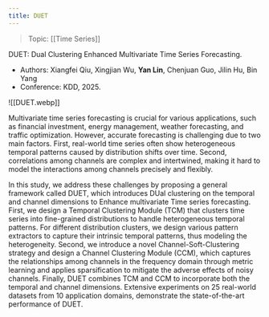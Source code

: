 ```yaml
---
title: DUET
---
```

> Topic: [[Time Series]]

DUET: Dual Clustering Enhanced Multivariate Time Series Forecasting.
- Authors: Xiangfei Qiu, Xingjian Wu, **Yan Lin**, Chenjuan Guo, Jilin Hu, Bin Yang
- Conference: KDD, 2025.

![[DUET.webp]]

Multivariate time series forecasting is crucial for various applications, such as financial investment, energy management, weather forecasting, and traffic optimization. However, accurate forecasting is challenging due to two main factors. First, real-world time series often show heterogeneous temporal patterns caused by distribution shifts over time. Second, correlations among channels are complex and intertwined, making it hard to model the interactions among channels precisely and flexibly.

In this study, we address these challenges by proposing a general framework called DUET, which introduces DUal clustering on the temporal and channel dimensions to Enhance multivariate Time series forecasting. First, we design a Temporal Clustering Module (TCM) that clusters time series into fine-grained distributions to handle heterogeneous temporal patterns. For different distribution clusters, we design various pattern extractors to capture their intrinsic temporal patterns, thus modeling the heterogeneity. Second, we introduce a novel Channel-Soft-Clustering strategy and design a Channel Clustering Module (CCM), which captures the relationships among channels in the frequency domain through metric learning and applies sparsification to mitigate the adverse effects of noisy channels. Finally, DUET combines TCM and CCM to incorporate both the temporal and channel dimensions. Extensive experiments on 25 real-world datasets from 10 application domains, demonstrate the state-of-the-art performance of DUET.